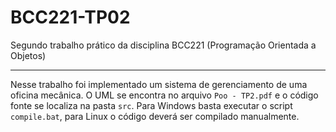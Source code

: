 # BCC221-TP02
Segundo trabalho prático da disciplina BCC221 (Programação Orientada a Objetos)

---

Nesse trabalho foi implementado um sistema de gerenciamento de uma oficina mecânica. O UML se encontra no arquivo `Poo - TP2.pdf` e o código fonte se localiza na pasta `src`. Para Windows basta executar o script `compile.bat`, para Linux o código deverá ser compilado manualmente.
